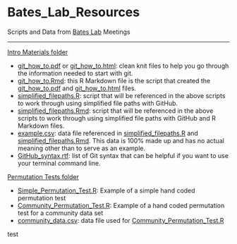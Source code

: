 # Bates_Lab_Resources
Scripts and Data from [Bates Lab](https://www.physiologicaldiversitylab.com/) Meetings

****

[Intro Materials folder](Intro_Materials/)

* [git_how_to.pdf](Intro_Materials/git_how_to.pdf) or [git_how_to.html](Intro_Materials/git_how_to.html): clean knit files to help you go through the information needed to start with git.
* [git_how_to.Rmd](Intro_Materials/git_how_to.Rmd): this R Markdown file is the script that created the [git_how_to.pdf](Intro_Materials/git_how_to.pdf) and [git_how_to.html](Intro_Materials/git_how_to.html) files.
* [simplified_filepaths.R](Intro_Materials/simplified_filepaths.R): script that will be referenced in the above scripts to work through using simplified file paths with GitHub.
* [simplified_filepaths.Rmd](Intro_Materials/simplified_filepaths.Rmd): script that will be referenced in the above scripts to work through using simplified file paths with GitHub and R Markdown files.
* [example.csv](Intro_Materials/example.csv): data file referenced in [simplified_filepaths.R](Intro_Materials/simplified_filepaths.R) and [simplified_filepaths.Rmd](Intro_Materials/simplified_filepaths.Rmd). This data is 100% made up and has no actual meaning other than to serve as an example.
* [GitHub_syntax.rtf](Intro_Materials/GitHub_syntax.rtf): list of Git syntax that can be helpful if you want to use your terminal command line. 



[Permutation Tests folder](Permutation_Tests/)

* [Simple_Permutation_Test.R](Permutation_Tests/Simple_Permutation_Test.R): Example of a simple hand coded permutation test
* [Community_Permutation_Test.R](Permutation_Tests/Community_Permutation_Test.R): Example of a hand coded permutation test for a community data set 
* [community_data.csv](Permutation_Tests/community_data.csv): data file used for [Community_Permutation_Test.R](Permutation_Tests/Community_Permutation_Test.R)


test